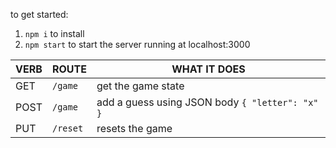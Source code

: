 to get started:

1. `npm i` to install
2. `npm start` to start the server running at localhost:3000


| VERB           |ROUTE                          |WHAT IT DOES                                     |
|----------------|-------------------------------|-------------------------------------------------|
| GET            |`/game`                        |get the game state                               |
| POST           |`/game`                        |add a guess using JSON body ` { "letter": "x" } `|
| PUT            |`/reset`                       |resets the game                                  |
